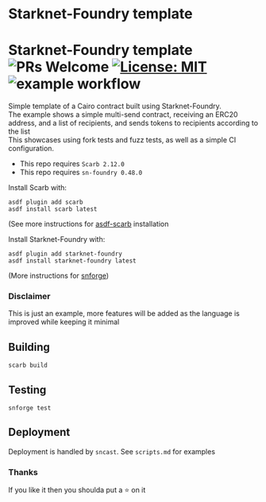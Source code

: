 # Starknet-Foundry template

# Starknet-Foundry template ![PRs Welcome](https://img.shields.io/badge/PRs-welcome-green.svg) [![License: MIT](https://img.shields.io/badge/License-MIT-yellow.svg)](https://github.com/amanusk/starknet-foundry-template/blob/main/LICENSE) ![example workflow](https://github.com/amanusk/starknet-foundry-template/actions/workflows/scarb.yml/badge.svg)

Simple template of a Cairo contract built using Starknet-Foundry.  
The example shows a simple multi-send contract, receiving an ERC20 address, and a list of recipients, and sends tokens to recipients according to the list  
This showcases using fork tests and fuzz tests, as well as a simple CI configuration.

- This repo requires `Scarb 2.12.0`
- This repo requires `sn-foundry 0.48.0`

Install Scarb with:

```
asdf plugin add scarb
asdf install scarb latest
```

(See more instructions for [asdf-scarb](https://github.com/software-mansion/asdf-scarb) installation

Install Starknet-Foundry with:

```
asdf plugin add starknet-foundry
asdf install starknet-foundry latest

```

(More instructions for [snforge](https://github.com/foundry-rs/starknet-foundry))

### Disclaimer

This is just an example, more features will be added as the language is improved while keeping it minimal

## Building

```
scarb build
```

## Testing

```
snforge test
```

## Deployment

Deployment is handled by `sncast`. See `scripts.md` for examples

### Thanks

If you like it then you shoulda put a ⭐ on it
